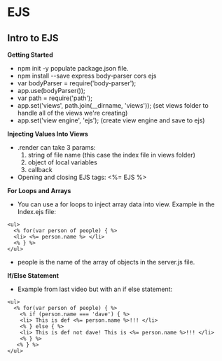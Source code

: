 # EJS

## Intro to EJS

**Getting Started**
- npm init -y populate package.json file.
- npm install --save express body-parser cors ejs 
- var bodyParser = require('body-parser'); 
- app.use(bodyParser()); 
- var path = require('path');
- app.set('views', path.join(__dirname, 'views')); (set views folder to handle all of the views we're creating)
- app.set('view engine', 'ejs'); (create view engine and save to ejs)

**Injecting Values Into Views**
- .render can take 3 params: 
  1. string of file name (this case the index file in views folder)
  2. object of local variables
  3. callback
- Opening and closing EJS tags: <%= EJS %>

**For Loops and Arrays**
- You can use a for loops to inject array data into view. Example in the Index.ejs file:
```
<ul>
  <% for(var person of people) { %>
  <li> <%= person.name %> </li>
  <% } %> 
</ul>
```
- people is the name of the array of objects in the server.js file. 

**If/Else Statement**
- Example from last video but with an if else statement:
```
<ul>
  <% for(var person of people) { %>
    <% if (person.name === 'dave') { %>
    <li> This is def <%= person.name %>!!! </li>
    <% } else { %>
    <li> This is def not dave! This is <%= person.name %>!!! </li>
    <% } %> 
   <% } %> 
</ul>
```

